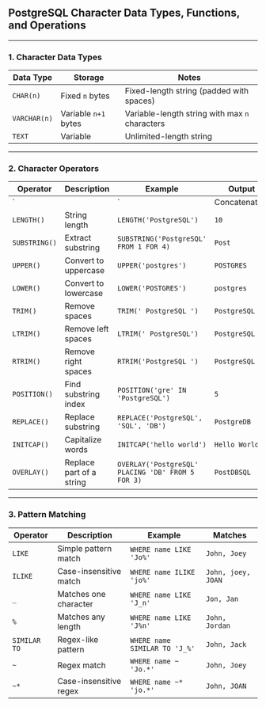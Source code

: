## **PostgreSQL Character Data Types, Functions, and Operations**  

---

### **1. Character Data Types**  
| Data Type | Storage | Notes |
|-----------|--------|-------|
| `CHAR(n)` | Fixed `n` bytes | Fixed-length string (padded with spaces) |
| `VARCHAR(n)` | Variable `n+1` bytes | Variable-length string with max `n` characters |
| `TEXT` | Variable | Unlimited-length string |

---

### **2. Character Operators**  
| Operator | Description | Example | Output |
|----------|-------------|---------|--------|
| `||` | Concatenation | `'Hello' || ' World'` | `Hello World` |
| `LENGTH()` | String length | `LENGTH('PostgreSQL')` | `10` |
| `SUBSTRING()` | Extract substring | `SUBSTRING('PostgreSQL' FROM 1 FOR 4)` | `Post` |
| `UPPER()` | Convert to uppercase | `UPPER('postgres')` | `POSTGRES` |
| `LOWER()` | Convert to lowercase | `LOWER('POSTGRES')` | `postgres` |
| `TRIM()` | Remove spaces | `TRIM(' PostgreSQL ')` | `PostgreSQL` |
| `LTRIM()` | Remove left spaces | `LTRIM(' PostgreSQL')` | `PostgreSQL` |
| `RTRIM()` | Remove right spaces | `RTRIM('PostgreSQL ')` | `PostgreSQL` |
| `POSITION()` | Find substring index | `POSITION('gre' IN 'PostgreSQL')` | `5` |
| `REPLACE()` | Replace substring | `REPLACE('PostgreSQL', 'SQL', 'DB')` | `PostgreDB` |
| `INITCAP()` | Capitalize words | `INITCAP('hello world')` | `Hello World` |
| `OVERLAY()` | Replace part of a string | `OVERLAY('PostgreSQL' PLACING 'DB' FROM 5 FOR 3)` | `PostDBSQL` |

---

### **3. Pattern Matching**  
| Operator | Description | Example | Matches |
|----------|-------------|---------|---------|
| `LIKE` | Simple pattern match | `WHERE name LIKE 'Jo%'` | `John, Joey` |
| `ILIKE` | Case-insensitive match | `WHERE name ILIKE 'jo%'` | `John, joey, JOAN` |
| `_` | Matches one character | `WHERE name LIKE 'J_n'` | `Jon, Jan` |
| `%` | Matches any length | `WHERE name LIKE 'J%n'` | `John, Jordan` |
| `SIMILAR TO` | Regex-like pattern | `WHERE name SIMILAR TO 'J_%'` | `John, Jack` |
| `~` | Regex match | `WHERE name ~ 'Jo.*'` | `John, Joey` |
| `~*` | Case-insensitive regex | `WHERE name ~* 'jo.*'` | `John, JOAN` |
